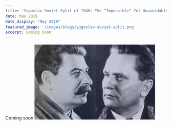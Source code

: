 ```yaml
---
title: 'Yugoslav-Soviet Split of 1948: The “Impossible” Yet Unavoidable'
date: May 2019
date_display: "May 2019"
featured_image: '/images/blogs/yugoslav-soviet-split.png'
excerpt: Coming Soon
---
```

Coming soon
![](/images/blogs/yugoslav-soviet-split.png)
